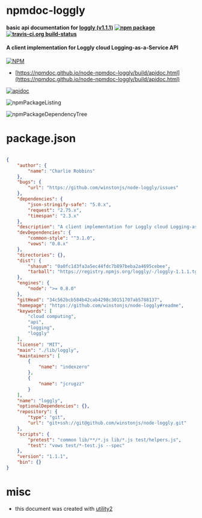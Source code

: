 # npmdoc-loggly

#### basic api documentation for  [loggly (v1.1.1)](https://github.com/winstonjs/node-loggly#readme)  [![npm package](https://img.shields.io/npm/v/npmdoc-loggly.svg?style=flat-square)](https://www.npmjs.org/package/npmdoc-loggly) [![travis-ci.org build-status](https://api.travis-ci.org/npmdoc/node-npmdoc-loggly.svg)](https://travis-ci.org/npmdoc/node-npmdoc-loggly)

#### A client implementation for Loggly cloud Logging-as-a-Service API

[![NPM](https://nodei.co/npm/loggly.png?downloads=true&downloadRank=true&stars=true)](https://www.npmjs.com/package/loggly)

- [https://npmdoc.github.io/node-npmdoc-loggly/build/apidoc.html](https://npmdoc.github.io/node-npmdoc-loggly/build/apidoc.html)

[![apidoc](https://npmdoc.github.io/node-npmdoc-loggly/build/screenCapture.buildCi.browser.%252Ftmp%252Fbuild%252Fapidoc.html.png)](https://npmdoc.github.io/node-npmdoc-loggly/build/apidoc.html)

![npmPackageListing](https://npmdoc.github.io/node-npmdoc-loggly/build/screenCapture.npmPackageListing.svg)

![npmPackageDependencyTree](https://npmdoc.github.io/node-npmdoc-loggly/build/screenCapture.npmPackageDependencyTree.svg)



# package.json

```json

{
    "author": {
        "name": "Charlie Robbins"
    },
    "bugs": {
        "url": "https://github.com/winstonjs/node-loggly/issues"
    },
    "dependencies": {
        "json-stringify-safe": "5.0.x",
        "request": "2.75.x",
        "timespan": "2.3.x"
    },
    "description": "A client implementation for Loggly cloud Logging-as-a-Service API",
    "devDependencies": {
        "common-style": "^3.1.0",
        "vows": "0.8.x"
    },
    "directories": {},
    "dist": {
        "shasum": "0a0fc1d3fa3a5ec44fdc7b897beba2a4695cebee",
        "tarball": "https://registry.npmjs.org/loggly/-/loggly-1.1.1.tgz"
    },
    "engines": {
        "node": ">= 0.8.0"
    },
    "gitHead": "34c562bcb584b42cab4298c30151707ab5788137",
    "homepage": "https://github.com/winstonjs/node-loggly#readme",
    "keywords": [
        "cloud computing",
        "api",
        "logging",
        "loggly"
    ],
    "license": "MIT",
    "main": "./lib/loggly",
    "maintainers": [
        {
            "name": "indexzero"
        },
        {
            "name": "jcrugzz"
        }
    ],
    "name": "loggly",
    "optionalDependencies": {},
    "repository": {
        "type": "git",
        "url": "git+ssh://git@github.com/winstonjs/node-loggly.git"
    },
    "scripts": {
        "pretest": "common lib/**/*.js lib/*.js test/helpers.js",
        "test": "vows test/*-test.js --spec"
    },
    "version": "1.1.1",
    "bin": {}
}
```



# misc
- this document was created with [utility2](https://github.com/kaizhu256/node-utility2)
